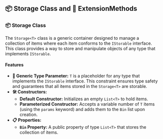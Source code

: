 ## 📦 Storage<T> Class and 🔧 ExtensionMethods

### 📦 Storage<T> Class

The `Storage<T>` class is a generic container designed to manage a collection of items where each item conforms to the `IStorable` interface. This class provides a way to store and manipulate objects of any type that implements `IStorable`.

#### Features

- **🔢 Generic Type Parameter:** `T` is a placeholder for any type that implements the `IStorable` interface. This constraint ensures type safety and guarantees that all items stored in the `Storage<T>` are storable.
- **🛠️ Constructors:**
  - **Default Constructor:** Initializes an empty `List<T>` to hold items.
  - **Parameterized Constructor:** Accepts a variable number of `T` items (using the `params` keyword) and adds them to the `Bin` list upon creation.
- **📋 Properties:**
  - **`Bin` Property:** A public property of type `List<T>` that stores the collection of items.
